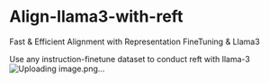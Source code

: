 # Align-llama3-with-reft
Fast &amp; Efficient Alignment with Representation FineTuning &amp; Llama3

Use any instruction-finetune dataset to conduct reft with llama-3
![Uploading image.png…]()

